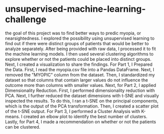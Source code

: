# unsupervised-machine-learning-challenge

the goal of this project was to find better ways to predic myopia, or nearsightedness.  I explored the possibility using unsupervised learning to find out if there were distinct groups of patients that would be better to analyze separately. After being provided with raw data, I processed it to fit the machine learning models. I then used several clustering algorithms to explore whether or not the patients could be placed into distinct groups. Next, I created a visualization to share the findings. For Part 1, I Prepared the Data. First, I read the myopia.csv file into a Pandas DataFrame. Next, I removed the "MYOPIC" column from the dataset. Then, I standardized my dataset so that columns that contain larger values do not influence the outcome more than columns with smaller values. Next, for Part 2, I applied Dimensionality Reduction. First, I performed dimensionality reduction with PCA. Next, I further reduced the dataset dimensions with t-SNE and visually inspected the results. To do this, I ran a t-SNE on the principal components, which is the output of the PCA transformation. Then, I created a scatter plot of the t-SNE output. For Part 3, I performed a Cluster Analysis with K-means. I created an elbow plot to identify the best number of clusters. Lastly, for Part 4, I made a recommendation on whether or not the patients can be clustered.

